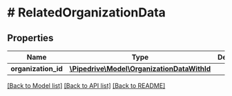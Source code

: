 # # RelatedOrganizationData

## Properties

Name | Type | Description | Notes
------------ | ------------- | ------------- | -------------
**organization_id** | [**\Pipedrive\Model\OrganizationDataWithId**](OrganizationDataWithId.md) |  | [optional]

[[Back to Model list]](../../README.md#models) [[Back to API list]](../../README.md#endpoints) [[Back to README]](../../README.md)
